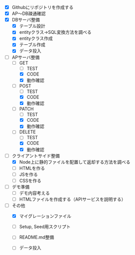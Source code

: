 - [x] Githubにリポジトリを作成する
- [x] AP～DB疎通確認
- [x] DBサーバ整備
  - [x] テーブル設計
  - [x] entityクラス→SQL変換方法を調べる
  - [x] entityクラス作成
  - [x] テーブル作成
  - [x] データ投入
- [ ] APサーバ整備
  - [ ] GET
    - [ ] TEST
    - [x] CODE
    - [x] 動作確認
  - [ ] POST
    - [ ] TEST
    - [x] CODE
    - [x] 動作確認
  - [ ] PATCH
    - [ ] TEST
    - [x] CODE
    - [x] 動作確認
  - [ ] DELETE
    - [ ] TEST
    - [x] CODE
    - [x] 動作確認
- [ ] クライアントサイド整備
  - [x] Node上に静的ファイルを配置して返却する方法を調べる
  - [ ] HTMLを作る
  - [ ] JSを作る
  - [ ] CSSを作る
- [ ] デモ準備
  - [ ] デモ内容考える
  - [ ] HTMLファイルを作成する（APIサービスを説明する）
- [ ] その他
  - [x] マイグレーションファイル
  - [ ] Setup, Seed用スクリプト
  - [ ] README.md整備
  - [ ] データ投入

